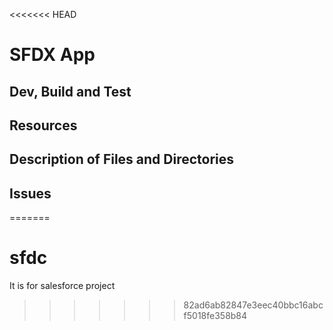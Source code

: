 <<<<<<< HEAD
# SFDX  App

## Dev, Build and Test


## Resources


## Description of Files and Directories


## Issues


=======
# sfdc
It is for salesforce project
>>>>>>> 82ad6ab82847e3eec40bbc16abcf5018fe358b84
